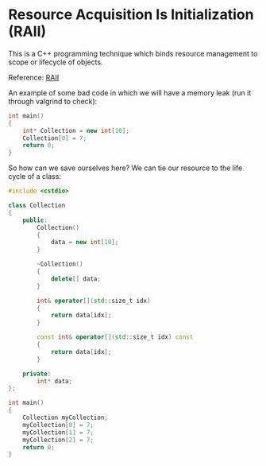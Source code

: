 # Resource Acquisition Is Initialization (RAII)

This is a C++ programming technique which binds resource management to scope or lifecycle of objects.

Reference: [RAII](https://en.cppreference.com/w/cpp/language/raii)

An example of some bad code in which we will have a memory leak (run it through valgrind to check):

```c++
int main()
{
    int* Collection = new int[10];
    Collection[0] = 7;
    return 0;
}
```

So how can we save ourselves here? We can tie our resource to the life cycle of a class:

```c++
#include <cstdio>

class Collection
{
    public:
        Collection()
        {
            data = new int[10];
        }

        ~Collection()
        {
            delete[] data;
        }

        int& operator[](std::size_t idx)
        {
            return data[idx];
        }

        const int& operator[](std::size_t idx) const
        {
            return data[idx];
        }

    private:
        int* data;
};

int main()
{
    Collection myCollection;
    myCollection[0] = 7;
    myCollection[1] = 7;
    myCollection[2] = 7;
    return 0;
}
```
